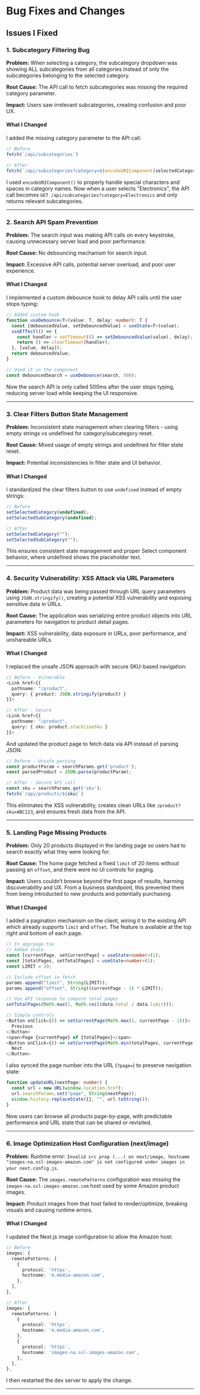 # Bug Fixes and Changes

## Issues I Fixed

### 1. Subcategory Filtering Bug

**Problem:** When selecting a category, the subcategory dropdown was showing ALL subcategories from all categories instead of only the subcategories belonging to the selected category.

**Root Cause:** The API call to fetch subcategories was missing the required category parameter.

**Impact:** Users saw irrelevant subcategories, creating confusion and poor UX.

#### What I Changed
I added the missing category parameter to the API call:

```typescript
// Before
fetch(`/api/subcategories`)

// After  
fetch(`/api/subcategories?category=${encodeURIComponent(selectedCategory)}`)
```

I used `encodeURIComponent()` to properly handle special characters and spaces in category names. Now when a user selects "Electronics", the API call becomes `GET /api/subcategories?category=Electronics` and only returns relevant subcategories.

---

### 2. Search API Spam Prevention

**Problem:** The search input was making API calls on every keystroke, causing unnecessary server load and poor performance.

**Root Cause:** No debouncing mechanism for search input.

**Impact:** Excessive API calls, potential server overload, and poor user experience.

#### What I Changed
I implemented a custom debounce hook to delay API calls until the user stops typing:

```typescript
// Added custom hook
function useDebounce<T>(value: T, delay: number): T {
  const [debouncedValue, setDebouncedValue] = useState<T>(value);
  useEffect(() => {
    const handler = setTimeout(() => setDebouncedValue(value), delay);
    return () => clearTimeout(handler);
  }, [value, delay]);
  return debouncedValue;
}

// Used it in the component
const debouncedSearch = useDebounce(search, 500);
```

Now the search API is only called 500ms after the user stops typing, reducing server load while keeping the UI responsive.

---

### 3. Clear Filters Button State Management

**Problem:** Inconsistent state management when clearing filters - using empty strings vs undefined for category/subcategory reset.

**Root Cause:** Mixed usage of empty strings and undefined for filter state reset.

**Impact:** Potential inconsistencies in filter state and UI behavior.

#### What I Changed
I standardized the clear filters button to use `undefined` instead of empty strings:

```typescript
// Before
setSelectedCategory(undefined);
setSelectedSubCategory(undefined);

// After
setSelectedCategory("");
setSelectedSubCategory("");
```

This ensures consistent state management and proper Select component behavior, where undefined shows the placeholder text.

---

### 4. Security Vulnerability: XSS Attack via URL Parameters

**Problem:** Product data was being passed through URL query parameters using `JSON.stringify()`, creating a potential XSS vulnerability and exposing sensitive data in URLs.

**Root Cause:** The application was serializing entire product objects into URL parameters for navigation to product detail pages.

**Impact:** XSS vulnerability, data exposure in URLs, poor performance, and unshareable URLs.

#### What I Changed
I replaced the unsafe JSON approach with secure SKU-based navigation:

```typescript
// Before - Vulnerable
<Link href={{
  pathname: "/product",
  query: { product: JSON.stringify(product) }
}}>

// After - Secure
<Link href={{
  pathname: "/product", 
  query: { sku: product.stacklineSku }
}}>
```

And updated the product page to fetch data via API instead of parsing JSON:

```typescript
// Before - Unsafe parsing
const productParam = searchParams.get('product');
const parsedProduct = JSON.parse(productParam);

// After - Secure API call
const sku = searchParams.get('sku');
fetch(`/api/products/${sku}`)
```

This eliminates the XSS vulnerability, creates clean URLs like `/product?sku=ABC123`, and ensures fresh data from the API.

---

### 5. Landing Page Missing Products

**Problem:** Only 20 products displayed in the landing page so users had to search exactly what they were looking for.

**Root Cause:** The home page fetched a fixed `limit` of 20 items without passing an `offset`, and there were no UI controls for paging.

**Impact:** Users couldn’t browse beyond the first page of results, harming discoverability and UX. From a business standpoint, this prevented them from being introducted to new products and potentially purchasing.

#### What I Changed
I added a pagination mechanism on the client, wiring it to the existing API which already supports `limit` and `offset`. The feature is available at the top right and bottom of each page.

```typescript
// In app/page.tsx
// Added state
const [currentPage, setCurrentPage] = useState<number>(1);
const [totalPages, setTotalPages] = useState<number>(1);
const LIMIT = 20;

// Include offset in fetch
params.append("limit", String(LIMIT));
params.append("offset", String((currentPage - 1) * LIMIT));

// Use API response to compute total pages
setTotalPages(Math.max(1, Math.ceil(data.total / data.limit)));

// Simple controls
<Button onClick={() => setCurrentPage(Math.max(1, currentPage - 1))}>
  Previous
</Button>
<span>Page {currentPage} of {totalPages}</span>
<Button onClick={() => setCurrentPage(Math.min(totalPages, currentPage + 1))}>
  Next
</Button>
```

I also synced the page number into the URL (`?page=`) to preserve navigation state:

```typescript
function updateURL(nextPage: number) {
  const url = new URL(window.location.href);
  url.searchParams.set("page", String(nextPage));
  window.history.replaceState({}, "", url.toString());
}
```

Now users can browse all products page-by-page, with predictable performance and URL state that can be shared or revisited.

---

### 6. Image Optimization Host Configuration (next/image)

**Problem:** Runtime error: `Invalid src prop (...) on next/image, hostname "images-na.ssl-images-amazon.com" is not configured under images in your next.config.js`.

**Root Cause:** The `images.remotePatterns` configuration was missing the `images-na.ssl-images-amazon.com` host used by some Amazon product images.

**Impact:** Product images from that host failed to render/optimize, breaking visuals and causing runtime errors.

#### What I Changed
I updated the Next.js image configuration to allow the Amazon host:

```typescript
// Before
images: {
  remotePatterns: [
    {
      protocol: 'https',
      hostname: 'm.media-amazon.com',
    },
  ],
},

// After
images: {
  remotePatterns: [
    {
      protocol: 'https',
      hostname: 'm.media-amazon.com',
    },
    {
      protocol: 'https',
      hostname: 'images-na.ssl-images-amazon.com',
    },
  ],
},
```

I then restarted the dev server to apply the change.

---